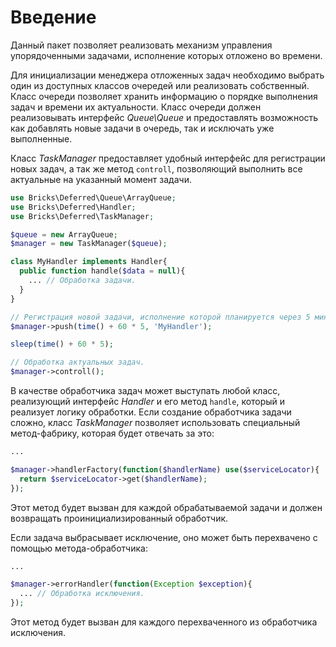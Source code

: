 # Введение

Данный пакет позволяет реализовать механизм управления упорядоченными задачами, 
исполнение которых отложено во времени.

Для инициализации менеджера отложенных задач необходимо выбрать один из 
доступных классов очередей или реализовать собственный. Класс очереди позволяет 
хранить информацию о порядке выполнения задач и времени их актуальности. Класс 
очереди должен реализовывать интерфейс _Queue\Queue_ и предоставлять возможность 
как добавлять новые задачи в очередь, так и исключать уже выполненные.

Класс _TaskManager_ предоставляет удобный интерфейс для регистрации новых задач, 
а так же метод `controll`, позволяющий выполнить все актуальные на указанный 
момент задачи.

```php
use Bricks\Deferred\Queue\ArrayQueue;
use Bricks\Deferred\Handler;
use Bricks\Deferred\TaskManager;

$queue = new ArrayQueue;
$manager = new TaskManager($queue);

class MyHandler implements Handler{
  public function handle($data = null){
    ... // Обработка задачи.
  }
}

// Регистрация новой задачи, исполнение которой планируется через 5 минут.
$manager->push(time() + 60 * 5, 'MyHandler');

sleep(time() + 60 * 5);

// Обработка актуальных задач.
$manager->controll();
```

В качестве обработчика задач может выступать любой класс, реализующий интерфейс 
_Handler_ и его метод `handle`, который и реализует логику обработки. Если 
создание обработчика задачи сложно, класс _TaskManager_ позволяет использовать 
специальный метод-фабрику, которая будет отвечать за это:

```php
...

$manager->handlerFactory(function($handlerName) use($serviceLocator){
  return $serviceLocator->get($handlerName);
});
```

Этот метод будет вызван для каждой обрабатываемой задачи и должен возвращать 
проинициализированный обработчик.

Если задача выбрасывает исключение, оно может быть перехвачено с помощью 
метода-обработчика:

```php
...

$manager->errorHandler(function(Exception $exception){
  ... // Обработка исключения.
});
```

Этот метод будет вызван для каждого перехваченного из обработчика исключения.
